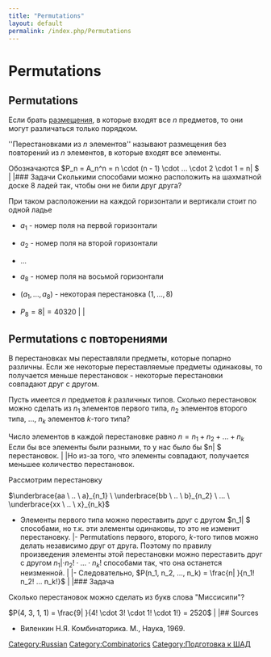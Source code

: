 ```yaml
---
title: "Permutations"
layout: default
permalink: /index.php/Permutations
---
```


# Permutations

## Permutations
Если брать [размещения](Partial_Permutations), в которые входят все $n$ предметов, то они могут различаться только порядком.

''Перестановками из $n$ элементов'' называют размещения без повторений из $n$ элементов, в которые входят все элементы.

Обозначаются $P_n = A_n^n = n \cdot (n - 1) \cdot ... \cdot 2 \cdot 1 = n|  $ | |### Задачи
Сколькими способами можно расположить на шахматной доске 8 ладей так, чтобы они не били друг друга?

При таком расположении на каждой горизонтали и вертикали стоит по одной ладье
- $a_1$ - номер поля на первой горизонтали
- $a_2$ - номер поля на второй горизонтали
- ...
- $a_8$ - номер поля на восьмой горизонтали

- $(a_1, ..., a_8)$ - некоторая перестановка $(1, ..., 8)$
- $P_8 = 8|   = 40320$ | |
## Permutations с повторениями
В перестановках мы переставляли предметы, которые попарно различны. Если же некоторые переставляемые предметы одинаковы, то получается меньше перестановок - некоторые перестановки совпадают друг с другом. 

Пусть имеется $n$ предметов $k$ различных типов. Сколько перестановок можно сделать из $n_1$ элементов первого типа, $n_2$ элементов второго типа, ..., $n_k$ элементов $k$-того типа?

Число элементов в каждой перестановке равно $n = n_1 + n_2 + ... + n_k$
Если бы все элементы были разными, то у нас было бы $n|  $ перестановок. | |Но из-за того, что элементы совпадают, получается меньшее количество перестановок.


Рассмотрим перестановку 

$\underbrace{aa \ .. \ a}_{n_1} \ \underbrace{bb \ .. \ b}_{n_2} \ ... \ \underbrace{xx \ .. \ x}_{n_k}$

- Элементы первого типа можно переставить друг с другом $n_1|  $ способами, но т.к. эти элементы одинаковы, то это не изменит перестановку.  |- Permutations первого, второго, $k$-того типов можно делать независимо друг от друга. Поэтому по правилу произведения элементы этой перестановки можно переставить друг с другом $n_1|  \cdot n_2! \cdot ... \cdot n_k!$ способами так, что она останется неизменной.  | |- Следовательно, $P(n_1, n_2, ..., n_k) = \frac{n|  }{n_1! n_2! ... n_k!}$ | |### Задача

Сколько перестановок можно сделать из букв слова "Миссисипи"?

$P(4, 3, 1, 1) = \frac{9|  }{4! \cdot 3! \cdot 1! \cdot 1!} = 2520$ | |## Sources
- Виленкин Н.Я. Комбинаторика. М., Наука, 1969.

[Category:Russian](Category_Russian)
[Category:Combinatorics](Category_Combinatorics)
[Category:Подготовка к ШАД](Category_Подготовка_к_ШАД)